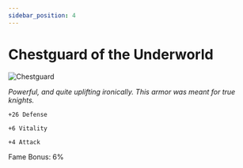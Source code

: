 ```yaml
---
sidebar_position: 4
---
```


# Chestguard of the Underworld

![Chestguard](https://vwiki.valorserver.com/api/item/picture/chestguard%20of%20the%20underworld)

<i>Powerful, and quite uplifting ironically. This armor was meant for true knights.</i>

    +26 Defense
    
    +6 Vitality
    
    +4 Attack
    
Fame Bonus: 6%
